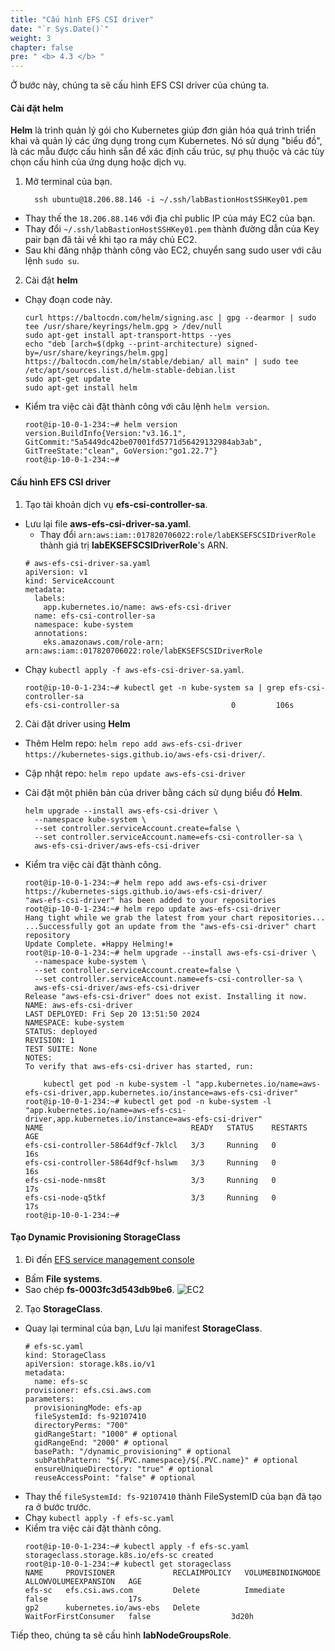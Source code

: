 ```yaml
---
title: "Cấu hình EFS CSI driver"
date: "`r Sys.Date()`"
weight: 3
chapter: false
pre: " <b> 4.3 </b> "
---
```


Ở bước này, chúng ta sẽ cấu hình EFS CSI driver của chúng ta.

#### Cài đặt **helm**

**Helm** là trình quản lý gói cho Kubernetes giúp đơn giản hóa quá trình triển khai và quản lý các ứng dụng trong cụm Kubernetes. Nó sử dụng "biểu đồ", là các mẫu được cấu hình sẵn để xác định cấu trúc, sự phụ thuộc và các tùy chọn cấu hình của ứng dụng hoặc dịch vụ.

1. Mở terminal của bạn.
   ```
     ssh ubuntu@18.206.88.146 -i ~/.ssh/labBastionHostSSHKey01.pem
   ```

- Thay thế the `18.206.88.146` với địa chỉ public IP của máy EC2 của bạn.
- Thay đổi `~/.ssh/labBastionHostSSHKey01.pem` thành đường dẫn của Key pair bạn đã tải về khi tạo ra máy chủ EC2.
- Sau khi đăng nhập thành công vào EC2, chuyển sang sudo user với câu lệnh `sudo su`.

2. Cài đặt **helm**

- Chạy đoạn code này.
  ```
  curl https://baltocdn.com/helm/signing.asc | gpg --dearmor | sudo tee /usr/share/keyrings/helm.gpg > /dev/null
  sudo apt-get install apt-transport-https --yes
  echo "deb [arch=$(dpkg --print-architecture) signed-by=/usr/share/keyrings/helm.gpg] https://baltocdn.com/helm/stable/debian/ all main" | sudo tee /etc/apt/sources.list.d/helm-stable-debian.list
  sudo apt-get update
  sudo apt-get install helm
  ```
- Kiểm tra việc cài đặt thành công với câu lệnh `helm version`.
  ```
  root@ip-10-0-1-234:~# helm version
  version.BuildInfo{Version:"v3.16.1", GitCommit:"5a5449dc42be07001fd5771d56429132984ab3ab", GitTreeState:"clean", GoVersion:"go1.22.7"}
  root@ip-10-0-1-234:~#
  ```

#### Cấu hình EFS CSI driver

1. Tạo tài khoản dịch vụ **efs-csi-controller-sa**.

- Lưu lại file **aws-efs-csi-driver-sa.yaml**.
  - Thay đổi `arn:aws:iam::017820706022:role/labEKSEFSCSIDriverRole` thành giá trị **labEKSEFSCSIDriverRole**'s ARN.
  ```
  # aws-efs-csi-driver-sa.yaml
  apiVersion: v1
  kind: ServiceAccount
  metadata:
    labels:
      app.kubernetes.io/name: aws-efs-csi-driver
    name: efs-csi-controller-sa
    namespace: kube-system
    annotations:
      eks.amazonaws.com/role-arn: arn:aws:iam::017820706022:role/labEKSEFSCSIDriverRole
  ```
- Chạy `kubectl apply -f aws-efs-csi-driver-sa.yaml`.
  ```
  root@ip-10-0-1-234:~# kubectl get -n kube-system sa | grep efs-csi-controller-sa
  efs-csi-controller-sa                         0         106s
  ```

2. Cài đặt driver using **Helm**

- Thêm Helm repo: `helm repo add aws-efs-csi-driver https://kubernetes-sigs.github.io/aws-efs-csi-driver/`.
- Cập nhật repo: `helm repo update aws-efs-csi-driver`
- Cài đặt một phiên bản của driver bằng cách sử dụng biểu đồ **Helm**.
  ```
  helm upgrade --install aws-efs-csi-driver \
    --namespace kube-system \
    --set controller.serviceAccount.create=false \
    --set controller.serviceAccount.name=efs-csi-controller-sa \
    aws-efs-csi-driver/aws-efs-csi-driver
  ```
- Kiểm tra việc cài đặt thành công.

  ```
  root@ip-10-0-1-234:~# helm repo add aws-efs-csi-driver https://kubernetes-sigs.github.io/aws-efs-csi-driver/
  "aws-efs-csi-driver" has been added to your repositories
  root@ip-10-0-1-234:~# helm repo update aws-efs-csi-driver
  Hang tight while we grab the latest from your chart repositories...
  ...Successfully got an update from the "aws-efs-csi-driver" chart repository
  Update Complete. ⎈Happy Helming!⎈
  root@ip-10-0-1-234:~# helm upgrade --install aws-efs-csi-driver \
    --namespace kube-system \
    --set controller.serviceAccount.create=false \
    --set controller.serviceAccount.name=efs-csi-controller-sa \
    aws-efs-csi-driver/aws-efs-csi-driver
  Release "aws-efs-csi-driver" does not exist. Installing it now.
  NAME: aws-efs-csi-driver
  LAST DEPLOYED: Fri Sep 20 13:51:50 2024
  NAMESPACE: kube-system
  STATUS: deployed
  REVISION: 1
  TEST SUITE: None
  NOTES:
  To verify that aws-efs-csi-driver has started, run:

      kubectl get pod -n kube-system -l "app.kubernetes.io/name=aws-efs-csi-driver,app.kubernetes.io/instance=aws-efs-csi-driver"
  root@ip-10-0-1-234:~# kubectl get pod -n kube-system -l "app.kubernetes.io/name=aws-efs-csi-driver,app.kubernetes.io/instance=aws-efs-csi-driver"
  NAME                                 READY   STATUS    RESTARTS   AGE
  efs-csi-controller-5864df9cf-7klcl   3/3     Running   0          16s
  efs-csi-controller-5864df9cf-hslwm   3/3     Running   0          16s
  efs-csi-node-nms8t                   3/3     Running   0          17s
  efs-csi-node-q5tkf                   3/3     Running   0          17s
  root@ip-10-0-1-234:~#
  ```

#### Tạo Dynamic Provisioning StorageClass

1. Đi đến [EFS service management console](https://console.aws.amazon.com/efs/home)

- Bấm **File systems**.
- Sao chép **fs-0003fc3d543db9be6**.
  ![EC2](/workshop-01-wordpress-deployment-on-eks/images/4.configure/ws01-configure13.png)

2. Tạo **StorageClass**.

- Quay lại terminal của bạn, Lưu lại manifest **StorageClass**.
  ```
  # efs-sc.yaml
  kind: StorageClass
  apiVersion: storage.k8s.io/v1
  metadata:
    name: efs-sc
  provisioner: efs.csi.aws.com
  parameters:
    provisioningMode: efs-ap
    fileSystemId: fs-92107410
    directoryPerms: "700"
    gidRangeStart: "1000" # optional
    gidRangeEnd: "2000" # optional
    basePath: "/dynamic_provisioning" # optional
    subPathPattern: "${.PVC.namespace}/${.PVC.name}" # optional
    ensureUniqueDirectory: "true" # optional
    reuseAccessPoint: "false" # optional
  ```
- Thay thế `fileSystemId: fs-92107410` thành FileSystemID của bạn đã tạo ra ở bước trước.
- Chạy `kubectl apply -f efs-sc.yaml`
- Kiểm tra việc cài đặt thành công.
  ```
  root@ip-10-0-1-234:~# kubectl apply -f efs-sc.yaml
  storageclass.storage.k8s.io/efs-sc created
  root@ip-10-0-1-234:~# kubectl get storageclass
  NAME     PROVISIONER             RECLAIMPOLICY   VOLUMEBINDINGMODE      ALLOWVOLUMEEXPANSION   AGE
  efs-sc   efs.csi.aws.com         Delete          Immediate              false                  17s
  gp2      kubernetes.io/aws-ebs   Delete          WaitForFirstConsumer   false                  3d20h
  ```

Tiếp theo, chúng ta sẽ cấu hình **labNodeGroupsRole**.
